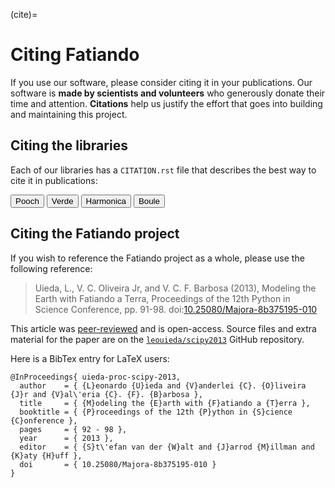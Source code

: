 (cite)=
# Citing Fatiando

<p class="lead">
If you use our software, please consider citing it in your publications.
Our software is <strong>made by scientists and volunteers</strong> who
generously donate their time and attention.
<strong>Citations</strong> help us justify the effort that goes into building
and maintaining this project.
</p>

## Citing the libraries

Each of our libraries has a `CITATION.rst` file that describes the best way
to cite it in publications:

<div class="mt-2">

<a target="_blank" href="https://github.com/fatiando/pooch/blob/master/CITATION.rst">
<button type="button" class="btn btn-secondary mb-3 me-3">
<i class="fa fa-bookmark"></i>
Pooch
</button></a>

<a target="_blank" href="https://github.com/fatiando/verde/blob/master/CITATION.rst">
<button type="button" class="btn btn-secondary mb-3 me-3">
<i class="fa fa-bookmark"></i>
Verde
</button></a>

<a target="_blank" href="https://github.com/fatiando/harmonica/blob/master/CITATION.rst">
<button type="button" class="btn btn-secondary mb-3 me-3">
<i class="fa fa-bookmark"></i>
Harmonica
</button></a>

<a target="_blank" href="https://github.com/fatiando/boule/blob/master/CITATION.rst">
<button type="button" class="btn btn-secondary mb-3">
<i class="fa fa-bookmark"></i>
Boule
</button></a>

</div>

## Citing the Fatiando project

If you wish to reference the Fatiando project as a whole, please use the
following reference:

> Uieda, L., V. C. Oliveira Jr, and V. C. F. Barbosa (2013), Modeling the
> Earth with Fatiando a Terra, Proceedings of the 12th Python in Science
> Conference, pp. 91-98. doi:[10.25080/Majora-8b375195-010](https://doi.org/10.25080/Majora-8b375195-010)

This article was [peer-reviewed](https://github.com/scipy-conference/scipy_proceedings/pull/52)
and is open-access.
Source files and extra material for the paper are on the
[`leouieda/scipy2013`](https://github.com/leouieda/scipy2013) GitHub
repository.

Here is a BibTex entry for LaTeX users:

```
@InProceedings{ uieda-proc-scipy-2013,
  author    = { {L}eonardo {U}ieda and {V}anderlei {C}. {O}liveira {J}r and {V}al\'eria {C}. {F}. {B}arbosa },
  title     = { {M}odeling the {E}arth with {F}atiando a {T}erra },
  booktitle = { {P}roceedings of the 12th {P}ython in {S}cience {C}onference },
  pages     = { 92 - 98 },
  year      = { 2013 },
  editor    = { {S}t\'efan van der {W}alt and {J}arrod {M}illman and {K}aty {H}uff },
  doi       = { 10.25080/Majora-8b375195-010 }
}
```
